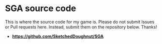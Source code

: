 # SGA source code

This is where the source code for my game is. Please do not submit Issues or Pull requests here. Instead, submit them on the repository below. Thanks! <br>
- **https://github.com/SketchedDoughnut/SGA**
